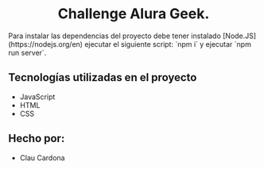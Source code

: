 <h1 align="center">Challenge Alura Geek.</h1>

<p>Para instalar las dependencias del proyecto debe tener instalado [Node.JS](https://nodejs.org/en)
ejecutar el siguiente script: `npm i` y ejecutar `npm run server`.
</p>

## Tecnologías utilizadas en el proyecto
* JavaScript
* HTML
* CSS

## Hecho por:
* Clau Cardona